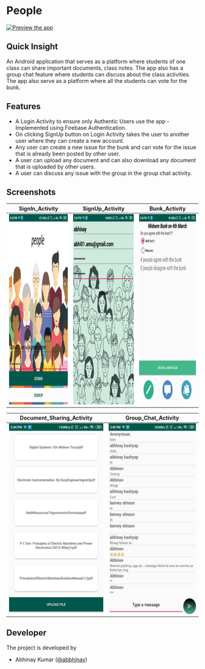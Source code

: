 # People
[![Preview the app](https://img.shields.io/badge/Preview-Appetize.io-orange.svg)](https://appetize.io/app/zdq2fq3kbwhhh4dap527gfxjnw)

## Quick Insight
An Android application that serves as a platform where students of one class can share important documents, class notes. The app also has a group chat feature where students can discuss about the class activities. The app also serve as a platform where all the students can vote for the bunk. <br>

## Features
- A Login Activity to ensure only Authentic Users use the app - Implemented using Firebase Authentication.<br>
- On clicking SignUp button on Login Activity takes the user to another user where they can create a new account.<br>
- Any user can create a new issue for the bunk and can vote for the issue that is already been posted by other user.<br>
- A user can upload any document and can also download any document that is uploaded by other users.<br>
- A user can discuss any issue with the group in the group chat activity.<br>

## Screenshots

| SignIn_Activity                                                        | SignUp_Activity                                                        | Bunk_Activity                                                        |
| ---------------------------------------------------------------------- | ---------------------------------------------------------------------- | -------------------------------------------------------------------- |
| <img src="screenshots/signInActivity.jpeg" width="280" height="500" /> | <img src="screenshots/signUpActivity.jpeg" width="280" height="500" /> | <img src="screenshots/bunkActivity.jpeg" width="280" height="500" /> |

| Document_Sharing_Activity                                                       | Group_Chat_Activity                                                  |
| ------------------------------------------------------------------------------- | -------------------------------------------------------------------- |
| <img src="screenshots/documentSharingActivity.jpeg" width="280" height="500" /> | <img src="screenshots/chatActivity.jpeg" width="280" height="500" /> |

## Developer
The project is developed by
- Abhinay Kumar ([@abbhinay](https://github.com/abbhinay))
